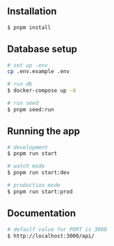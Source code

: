 
## Installation

```bash
$ pnpm install
```

## Database setup

```bash
# set up .env
cp .env.example .env

# run db
$ docker-compose up -d

# run seed
$ pnpm seed:run
```

## Running the app

```bash
# development
$ pnpm run start

# watch mode
$ pnpm run start:dev

# production mode
$ pnpm run start:prod
```

## Documentation
```bash
# defaulf value for PORT is 3000
$ http://localhost:3000/api/
```
